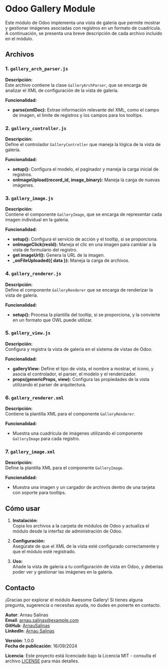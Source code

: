 # Odoo Gallery Module

Este módulo de Odoo implementa una vista de galería que permite mostrar y gestionar imágenes asociadas con registros en un formato de cuadrícula. A continuación, se presenta una breve descripción de cada archivo incluido en el módulo.

## Archivos

### 1. **`gallery_arch_parser.js`**

**Descripción:**  
Este archivo contiene la clase `GalleryArchParser`, que se encarga de analizar el XML de configuración de la vista de galería. 

**Funcionalidad:**  
- **parse(xmlDoc):** Extrae información relevante del XML, como el campo de imagen, el límite de registros y los campos para los tooltips. 

### 2. **`gallery_controller.js`**

**Descripción:**  
Define el controlador `GalleryController` que maneja la lógica de la vista de galería.

**Funcionalidad:**  
- **setup():** Configura el modelo, el paginador y maneja la carga inicial de registros.
- **onImageUpload(record_id, image_binary):** Maneja la carga de nuevas imágenes.

### 3. **`gallery_image.js`**

**Descripción:**  
Contiene el componente `GalleryImage`, que se encarga de representar cada imagen individual en la galería.

**Funcionalidad:**  
- **setup():** Configura el servicio de acción y el tooltip, si se proporciona.
- **onImageClick(resId):** Maneja el clic en una imagen para cambiar a la vista de formulario del registro.
- **get imageUrl():** Genera la URL de la imagen.
- **_onFileUploaded({ data }):** Maneja la carga de archivos.

### 4. **`gallery_renderer.js`**

**Descripción:**  
Define el componente `GalleryRenderer` que se encarga de renderizar la vista de galería.

**Funcionalidad:**  
- **setup():** Procesa la plantilla del tooltip, si se proporciona, y la convierte en un formato que OWL puede utilizar.

### 5. **`gallery_view.js`**

**Descripción:**  
Configura y registra la vista de galería en el sistema de vistas de Odoo.

**Funcionalidad:**  
- **galleryView:** Define el tipo de vista, el nombre a mostrar, el icono, y asocia el controlador, el parser, el modelo y el renderizador.
- **props(genericProps, view):** Configura las propiedades de la vista utilizando el parser de arquitectura.

### 6. **`gallery_renderer.xml`**

**Descripción:**  
Contiene la plantilla XML para el componente `GalleryRenderer`.

**Funcionalidad:**  
- Muestra una cuadrícula de imágenes utilizando el componente `GalleryImage` para cada registro.

### 7. **`gallery_image.xml`**

**Descripción:**  
Define la plantilla XML para el componente `GalleryImage`.

**Funcionalidad:**  
- Muestra una imagen y un cargador de archivos dentro de una tarjeta con soporte para tooltips.

## Cómo usar

1. **Instalación:**  
   Copia los archivos a la carpeta de módulos de Odoo y actualiza el módulo desde la interfaz de administración de Odoo.

2. **Configuración:**  
   Asegúrate de que el XML de la vista esté configurado correctamente y que el módulo esté registrado.

3. **Uso:**  
   Añade la vista de galería a tu configuración de vista en Odoo, y deberías poder ver y gestionar las imágenes en la galería.


## Contacto

¡Gracias por explorar el módulo Awesome Gallery! Si tienes alguna pregunta, sugerencia o necesitas ayuda, no dudes en ponerte en contacto.

**Autor**: Arnau Salinas  
**Email**: [arnau.salinas@example.com](mailto:arnau.salinas@example.com)  
**GitHub**: [ArnauSalinas](https://github.com/arnausalinas)  
**LinkedIn**: [Arnau Salinas](https://www.linkedin.com/in/arnau-salinas-2426bsb)

**Versión**: 1.0.0  
**Fecha de publicación**: 16/09/2024

**Licencia**: Este proyecto está licenciado bajo la Licencia MIT - consulta el archivo [LICENSE](LICENSE) para más detalles.